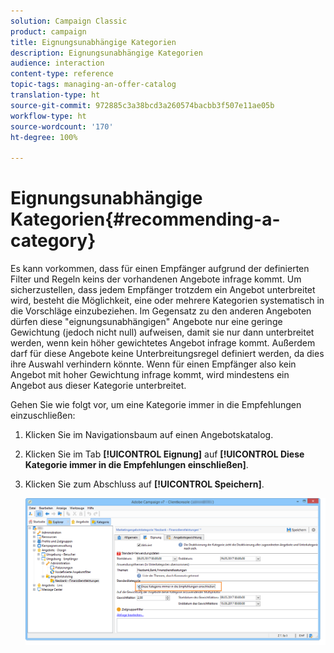 ```yaml
---
solution: Campaign Classic
product: campaign
title: Eignungsunabhängige Kategorien
description: Eignungsunabhängige Kategorien
audience: interaction
content-type: reference
topic-tags: managing-an-offer-catalog
translation-type: ht
source-git-commit: 972885c3a38bcd3a260574bacbb3f507e11ae05b
workflow-type: ht
source-wordcount: '170'
ht-degree: 100%

---
```



# Eignungsunabhängige Kategorien{#recommending-a-category}

Es kann vorkommen, dass für einen Empfänger aufgrund der definierten Filter und Regeln keins der vorhandenen Angebote infrage kommt. Um sicherzustellen, dass jedem Empfänger trotzdem ein Angebot unterbreitet wird, besteht die Möglichkeit, eine oder mehrere Kategorien systematisch in die Vorschläge einzubeziehen. Im Gegensatz zu den anderen Angeboten dürfen diese &quot;eignungsunabhängigen&quot; Angebote nur eine geringe Gewichtung (jedoch nicht null) aufweisen, damit sie nur dann unterbreitet werden, wenn kein höher gewichtetes Angebot infrage kommt. Außerdem darf für diese Angebote keine Unterbreitungsregel definiert werden, da dies ihre Auswahl verhindern könnte. Wenn für einen Empfänger also kein Angebot mit hoher Gewichtung infrage kommt, wird mindestens ein Angebot aus dieser Kategorie unterbreitet.

Gehen Sie wie folgt vor, um eine Kategorie immer in die Empfehlungen einzuschließen:

1. Klicken Sie im Navigationsbaum auf einen Angebotskatalog.
1. Klicken Sie im Tab **[!UICONTROL Eignung]** auf **[!UICONTROL Diese Kategorie immer in die Empfehlungen einschließen]**.
1. Klicken Sie zum Abschluss auf **[!UICONTROL Speichern]**.

   ![](assets/offer_cat_default_001.png)

